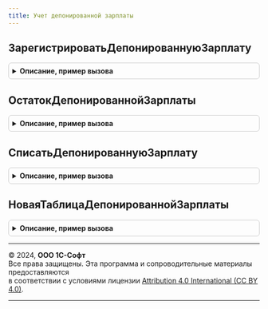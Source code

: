 ```yaml
---
title: Учет депонированной зарплаты
---
```



## ЗарегистрироватьДепонированнуюЗарплату
<details style="margin: 1em 0; padding: 0.5em; border: 1px solid #ccc; border-radius: 6px;">

<summary style="font-weight: bold; cursor: pointer;">Описание, пример вызова</summary>

```bsl

// Регистрирует факт депонирования зарплаты.
//
// Параметры:
//	Движения          - КоллекцияДвижений - наборы записей движений документа-регистратора.
//	Отказ             - Булево            - признак отказа при выполнении операции.
//	Зарплата          - ТаблицаЗначений   - депонируемая зарплата, см. НоваяТаблицаДепонированнойЗарплаты.
//	ОтражатьВБухучете - Булево            - если Истина, то операция будет отражена в бухгалтерском учета.
//
Процедура ЗарегистрироватьДепонированнуюЗарплату(Движения, Отказ, Знач Зарплата, ОтражатьВБухучете = Ложь) Экспорт
```

Пример вызова
```bsl
УчетДепонированнойЗарплаты.ЗарегистрироватьДепонированнуюЗарплату(Движения, Отказ, Зарплата, ОтражатьВБухучете);
```
</details>

## ОстатокДепонированнойЗарплаты
<details style="margin: 1em 0; padding: 0.5em; border: 1px solid #ccc; border-radius: 6px;">

<summary style="font-weight: bold; cursor: pointer;">Описание, пример вызова</summary>

```bsl

// Возвращает сведения об остатках депонированной зарплаты.
//
// Параметры:
//	Регистратор 	- ДокументСсылка - документ-заказчик (его выплаты депонентов не учитываются).
//	Организация		- СправочникСсылка.Организации - Организация.
//	ДатаВыплаты		- Дата   - дата, на которую определяются остатки (дата выплаты депонированных сумм).
//  ФизическиеЛица	- Массив - физические лица (необязательное, если не указано - по всем физлицам).
//	ДепонированоДо	- Дата   - дата депонирования, по которую учитываются депонированные суммы.
//
// Возвращаемое значение:
//		ТаблицаЗначений - таблица с колонками:
//			ФизическоеЛицо	- СправочникСсылка.ФизическиеЛица.
//			Сумма			- Число - остаток депонированной зарплаты.
//			Ведомость		- ДокументСсылка.ВедомостьНаВыплатуЗарплатыВКассу - ведомость, зарплата которой была депонирована.
//
Функция ОстатокДепонированнойЗарплаты(Регистратор, Организация, ДатаВыплаты, ФизическиеЛица = Неопределено, ДепонированоДо = Неопределено) Экспорт
```

Пример вызова
```bsl
Результат = УчетДепонированнойЗарплаты.ОстатокДепонированнойЗарплаты(Регистратор, Организация, ДатаВыплаты, ФизическиеЛица, ДепонированоДо);
```
</details>

## СписатьДепонированнуюЗарплату
<details style="margin: 1em 0; padding: 0.5em; border: 1px solid #ccc; border-radius: 6px;">

<summary style="font-weight: bold; cursor: pointer;">Описание, пример вызова</summary>

```bsl

// Регистрирует списание (выдачу) депонированных сумм.
//
// Параметры:
//	Движения     - КоллекцияДвижений - наборы записей движений документа-регистратора.
//	Отказ        - Булево            - признак отказа при выполнении операции.
//	Организация  - СправочникСсылка.Организации - организация.
//	ДатаСписания - Дата - дата списания депонированных сумм/
//	Зарплата     - ТаблицаЗначений - таблица списываемых сумм с колонками:
//	                   * ФизическоеЛицо - СправочникСсылка.ФизическиеЛица - депонент.
//	                   * Сумма          - Число - списываемая (выдаваемая) сумма.
//	                   * Ведомость      - ДокументСсылка.ВедомостьНаВыплатуЗарплатыВКассу - ведомость, по которой была депонирована зарплата.
//	ОтражатьВБухучете        - Булево - если Истина, то операция будет отражена в бухгалтерском учета
//	НомерПлатежногоДокумента - Строка - номер платежного документа, которым выдается депонированная зарплата.
//
Процедура СписатьДепонированнуюЗарплату(Движения, Отказ, Организация, ДатаСписания, Знач Зарплата, ОтражатьВБухучете = Ложь, НомерПлатежногоДокумента = "") Экспорт
```

Пример вызова
```bsl
УчетДепонированнойЗарплаты.СписатьДепонированнуюЗарплату(Движения, Отказ, Организация, ДатаСписания, Зарплата, ОтражатьВБухучете, НомерПлатежногоДокумента);
```
</details>

## НоваяТаблицаДепонированнойЗарплаты
<details style="margin: 1em 0; padding: 0.5em; border: 1px solid #ccc; border-radius: 6px;">

<summary style="font-weight: bold; cursor: pointer;">Описание, пример вызова</summary>

```bsl

// Конструктор таблицы данных о депонируемой зарплате.
//
// Возвращаемое значение:
// 	ТаблицаЗначений - таблица с колонками:
// 		* Дата           - Дата - дата депонирования.
// 		* Организация    - СправочникСсылка.Организации - Организация.
// 		* ФизическоеЛицо - СправочникСсылка.ФизическиеЛица - Депонент.
// 		* Сумма - Число  - Депонируемая сумма.
// 		* Ведомость            - ДокументСсылка.ВедомостьНаВыплатуЗарплатыВКассу - ведомость, зарплата которой депонируется.
// 		* СтатьяФинансирования - СправочникСсылка.СтатьиФинансированияЗарплата   - Статья финансирования.
// 		* СтатьяРасходов       - СправочникСсылка.СтатьиРасходовЗарплата         - Статья расходов.
//
Функция НоваяТаблицаДепонированнойЗарплаты() Экспорт
```

Пример вызова
```bsl
Результат = УчетДепонированнойЗарплаты.НоваяТаблицаДепонированнойЗарплаты() 
```
</details>

---

© 2024, **ООО 1С-Софт**  
Все права защищены. Эта программа и сопроводительные материалы предоставляются  
в соответствии с условиями лицензии [Attribution 4.0 International (CC BY 4.0)](https://creativecommons.org/licenses/by/4.0/legalcode).

---
